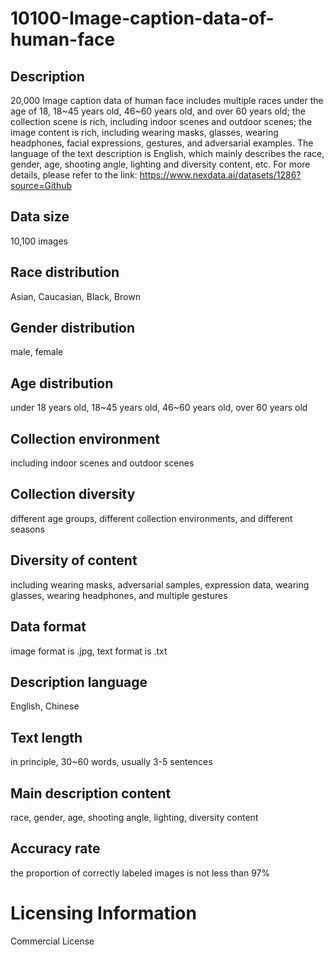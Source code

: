 # 10100-Image-caption-data-of-human-face

## Description
20,000 Image caption data of human face includes multiple races under the age of 18, 18~45 years old, 46~60 years old, and over 60 years old; the collection scene is rich, including indoor scenes and outdoor scenes; the image content is rich, including wearing masks, glasses, wearing headphones, facial expressions, gestures, and adversarial examples. The language of the text description is English, which mainly describes the race, gender, age, shooting angle, lighting and diversity content, etc.
For more details, please refer to the link: https://www.nexdata.ai/datasets/1286?source=Github


## Data size
10,100 images
## Race distribution
Asian, Caucasian, Black, Brown
## Gender distribution
male, female
## Age distribution
under 18 years old, 18~45 years old, 46~60 years old, over 60 years old
## Collection environment
including indoor scenes and outdoor scenes
## Collection diversity
different age groups, different collection environments, and different seasons
## Diversity of content
including wearing masks, adversarial samples, expression data, wearing glasses, wearing headphones, and multiple gestures
## Data format
image format is .jpg, text format is .txt
## Description language
English, Chinese
## Text length
in principle, 30~60 words, usually 3-5 sentences
## Main description content
race, gender, age, shooting angle, lighting, diversity content
## Accuracy rate
the proportion of correctly labeled images is not less than 97%
# Licensing Information
Commercial License
